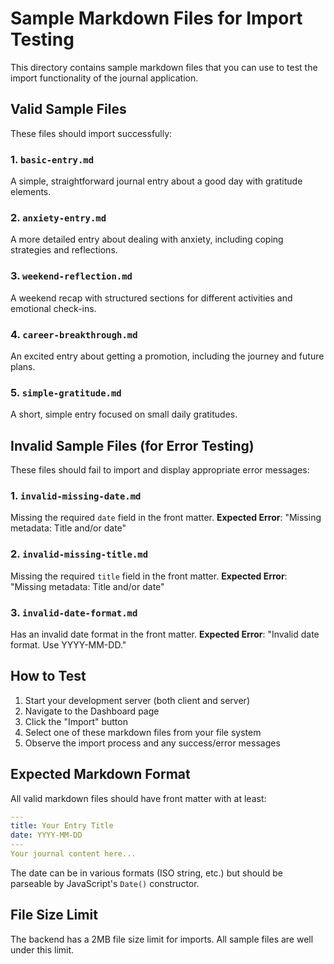 # Sample Markdown Files for Import Testing

This directory contains sample markdown files that you can use to test the import functionality of the journal application.

## Valid Sample Files

These files should import successfully:

### 1. `basic-entry.md`

A simple, straightforward journal entry about a good day with gratitude elements.

### 2. `anxiety-entry.md`

A more detailed entry about dealing with anxiety, including coping strategies and reflections.

### 3. `weekend-reflection.md`

A weekend recap with structured sections for different activities and emotional check-ins.

### 4. `career-breakthrough.md`

An excited entry about getting a promotion, including the journey and future plans.

### 5. `simple-gratitude.md`

A short, simple entry focused on small daily gratitudes.

## Invalid Sample Files (for Error Testing)

These files should fail to import and display appropriate error messages:

### 1. `invalid-missing-date.md`

Missing the required `date` field in the front matter.
**Expected Error**: "Missing metadata: Title and/or date"

### 2. `invalid-missing-title.md`

Missing the required `title` field in the front matter.
**Expected Error**: "Missing metadata: Title and/or date"

### 3. `invalid-date-format.md`

Has an invalid date format in the front matter.
**Expected Error**: "Invalid date format. Use YYYY-MM-DD."

## How to Test

1. Start your development server (both client and server)
2. Navigate to the Dashboard page
3. Click the "Import" button
4. Select one of these markdown files from your file system
5. Observe the import process and any success/error messages

## Expected Markdown Format

All valid markdown files should have front matter with at least:

```yaml
---
title: Your Entry Title
date: YYYY-MM-DD
---
Your journal content here...
```

The date can be in various formats (ISO string, etc.) but should be parseable by JavaScript's `Date()` constructor.

## File Size Limit

The backend has a 2MB file size limit for imports. All sample files are well under this limit.
